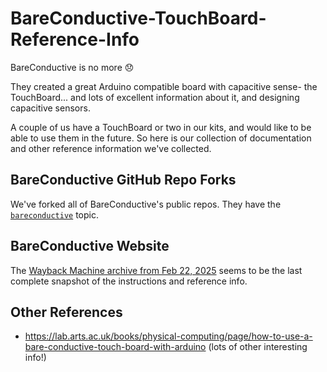 # BareConductive-TouchBoard-Reference-Info

BareConductive is no more 😞

They created a great Arduino compatible board with capacitive sense- the TouchBoard... and lots of excellent information about it, and designing capacitive sensors.

A couple of us have a TouchBoard or two in our kits, and would like to be able to use them in the future. So here is our collection of documentation and other reference information we've collected.

## BareConductive GitHub Repo Forks

We've forked all of BareConductive's public repos.
They have the [`bareconductive`](https://github.com/orgs/MakeItZone/repositories?type=all&q=topic%3Abareconductive) topic.

## BareConductive Website

The [Wayback Machine archive from Feb 22, 2025](https://web.archive.org/web/20250222071324/https://www.bareconductive.com/) seems to be the last complete snapshot of the instructions and reference info.

## Other References

- https://lab.arts.ac.uk/books/physical-computing/page/how-to-use-a-bare-conductive-touch-board-with-arduino (lots of other interesting info!)


